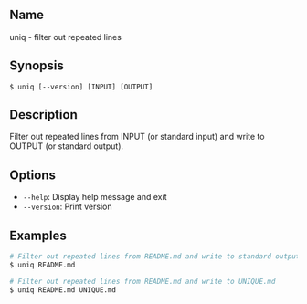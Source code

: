 ## Name

uniq - filter out repeated lines

## Synopsis

```**sh
$ uniq [--version] [INPUT] [OUTPUT]
```

## Description

Filter out repeated lines from INPUT (or standard input) and write to OUTPUT (or standard output).

## Options

* `--help`: Display help message and exit
* `--version`: Print version

## Examples

```sh
# Filter out repeated lines from README.md and write to standard output
$ uniq README.md

# Filter out repeated lines from README.md and write to UNIQUE.md
$ uniq README.md UNIQUE.md
```
